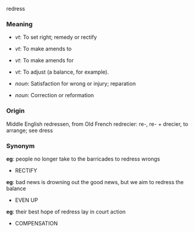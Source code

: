 redress
### Meaning
+ _vt_: To set right; remedy or rectify
+ _vt_: To make amends to
+ _vt_: To make amends for
+ _vt_: To adjust (a balance, for example).

+ _noun_: Satisfaction for wrong or injury; reparation
+ _noun_: Correction or reformation

### Origin

Middle English redressen, from Old French redrecier: re-, re- + drecier, to arrange; see dress

### Synonym

__eg__: people no longer take to the barricades to redress wrongs

+ RECTIFY

__eg__: bad news is drowning out the good news, but we aim to redress the balance

+ EVEN UP

__eg__: their best hope of redress lay in court action

+ COMPENSATION


